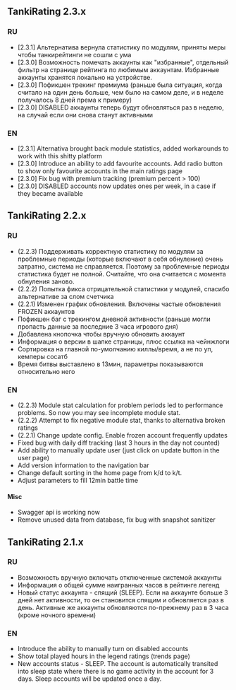 ## TankiRating 2.3.x

### RU

* [2.3.1] Альтернатива вернула статистику по модулям, приняты меры чтобы танкирейтинги не сошли с ума
* [2.3.0] Возможность помечать аккаунты как "избранные", отдельный фильтр на странице рейтинга по любимым аккаунтам. Избранные аккаунты хранятся локально на устройстве. 
* [2.3.0] Пофикшен трекинг премиума (раньше была ситуация, когда считало на один день больше, чем было на самом деле, и в неделе получалось 8 дней према к примеру)
* [2.3.0] DISABLED аккаунты теперь будут обновляться раз в неделю, на случай если они снова станут активными

### EN

* [2.3.1] Alternativa brought back module statistics, added workarounds to work with this shitty platform
* [2.3.0] Introduce an ability to add favourite accounts. Add radio button to show only favourite accounts in the main ratings page
* [2.3.0] Fix bug with premium tracking (premium percent > 100)
* [2.3.0] DISABLED accounts now updates ones per week, in a case if they became available

## TankiRating 2.2.x

### RU

* (2.2.3) Поддерживать корректную статистику по модулям за проблемные периоды (которые включают в себя обнуление) очень затратно, система не справляется. Поэтому за проблемные периоды статистика будет не полной. Считайте, что она считается с момента обнуления заново. 
* (2.2.2) Попытка фикса отрицательной статистики у модулей, спасибо альтернативе за слом счетчика
* (2.2.1) Изменен график обновления. Включены частые обновления FROZEN аккаунтов
* Пофикшен баг с трекингом дневной активности (раньше могли пропасть данные за последние 3 часа игрового дня)
* Добавлена кнопочка чтобы вручную обновить аккаунт
* Информация о версии в шапке страницы, плюс ссылка на чейнжлоги
* Сортировка на главной по-умолчанию киллы/время, а не по уп, кемперы сосатб
* Время битвы выставлено в 13мин, параметры показываются относительно него

### EN

* (2.2.3) Module stat calculation for problem periods led to performance problems. So now you may see incomplete module stat. 
* (2.2.2) Attempt to fix negative module stat, thanks to alternativa broken ratings
* (2.2.1) Change update config. Enable frozen account frequently updates
* Fixed bug with daily diff tracking (last 3 hours in the day not counted)
* Add ability to manually update user (just click on update button in the user page)
* Add version information to the navigation bar
* Change default sorting in the home page from k/d to k/t. 
* Adjust parameters to fill 12min battle time

#### Misc

* Swagger api is working now
* Remove unused data from database, fix bug with snapshot sanitizer


## TankiRating 2.1.x

### RU

* Возможность вручную включать отключенные системой аккаунты
* Информация о общей сумме наигранных часов в рейтинге легенд
* Новый статус аккаунта - спящий (SLEEP). Если на аккаунте больше 3 дней нет активности, то он становится спящим и обновляется раз в день.
Активные же аккаунты обновляются по-прежнему раз в 3 часа (кроме ночного времени)

### EN

* Introduce the ability to manually turn on disabled accounts
* Show total played hours in the legend ratings (trends page)
* New accounts status - SLEEP. The account is automatically transited into sleep state 
where there is no game activity in the account for 3 days. Sleep accounts will be updated once a day.